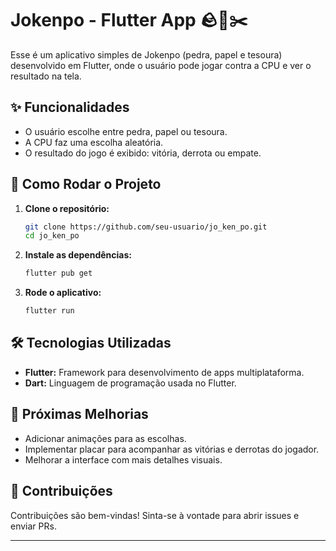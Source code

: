 # Jokenpo - Flutter App 🪨📄✂️

Esse é um aplicativo simples de Jokenpo (pedra, papel e tesoura) desenvolvido em Flutter, onde o usuário pode jogar contra a CPU e ver o resultado na tela.

## ✨ Funcionalidades

- O usuário escolhe entre pedra, papel ou tesoura.
- A CPU faz uma escolha aleatória.
- O resultado do jogo é exibido: vitória, derrota ou empate.

## 🚀 Como Rodar o Projeto

1. **Clone o repositório:**

   ```bash
   git clone https://github.com/seu-usuario/jo_ken_po.git
   cd jo_ken_po
   ```

2. **Instale as dependências:**

   ```bash
   flutter pub get
   ```

3. **Rode o aplicativo:**

   ```bash
   flutter run
   ```

## 🛠️ Tecnologias Utilizadas

- **Flutter:** Framework para desenvolvimento de apps multiplataforma.
- **Dart:** Linguagem de programação usada no Flutter.

## 🎯 Próximas Melhorias

- Adicionar animações para as escolhas.
- Implementar placar para acompanhar as vitórias e derrotas do jogador.
- Melhorar a interface com mais detalhes visuais.

## 🤝 Contribuições

Contribuições são bem-vindas! Sinta-se à vontade para abrir issues e enviar PRs.

---
